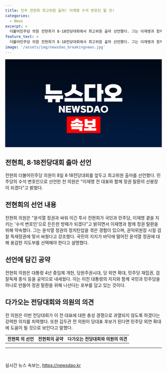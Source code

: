 ```yaml
---
title: 민주 전현희 최고위원 출마! 이재명 수석 변호인 될 것!
categories:
  - News
excerpt: >
  더불어민주당 의원 전현희가 8·18전당대회에서 최고위원 출마 선언했다. 그는 이재명과 함께 정권 탈환 선봉장이 되겠다고 강조하며, 윤석열 정권에 대한 비판을 피력했다. 또한, 대통령 4년 중임제 개헌, 5·18정신 헌법 전문 수록, 검찰독재 종식 등을 공약으로 내세웠다. 전 의원은 김두관 전 의원이 당대표 후보가 된다면 민주당 외연 확대에 기여할 것으로 전망하고 있다.
feature_text: >
  더불어민주당 의원 전현희가 8·18전당대회에서 최고위원 출마 선언했다. 그는 이재명과 함께 정권 탈환 선봉장이 되겠다고 강조하며, 윤석열 정권에 대한 비판을 피력했다. 또한, 대통령 4년 중임제 개헌, 5·18정신 헌법 전문 수록, 검찰독재 종식 등을 공약으로 내세웠다. 전 의원은 김두관 전 의원이 당대표 후보가 된다면 민주당 외연 확대에 기여할 것으로 전망하고 있다.
image: '/assets/img/newsdao_breakingnews.jpg'
---
```


<p><img src="/assets/img/newsdao_breakingnews.jpg" alt="bookingtag 속보" /></p>

<h2>전현희, 8·18전당대회 출마 선언</h2>

<p data-ke-size="size16">전현희 더불어민주당 의원이 8일 8·18전당대회를 앞두고 최고위원 출마를 선언했다. 민주당의 수석 변호인으로 선언한 전 의원은 "이재명 전 대표와 함께 정권 탈환의 선봉장이 되겠다"고 밝혔다.</p>

<h2 data-ke-size="size26">전현희의 선언 내용</h2>

<p data-ke-size="size16">전현희 의원은 "윤석열 정권과 싸워 이긴 투사 전현희가 국민과 민주당, 이재명 곁을 지키는 '수석 변호인'으로 든든한 방패가 되겠다"고 밝히면서 이재명과 함께 정권 탈환을 위해 약속했다. 그는 윤석열 정권의 정치탄압을 겪은 경험이 있으며, 권익위원장 시절 검찰 독재정권에 맞서 싸웠다고 강조했다. 국민의 지지가 바닥에 떨어진 윤석열 정권에 대해 용감한 지도부를 선택해야 한다고 설명했다.</p>

<h2 data-ke-size="size26">선언에 담긴 공약</h2>

<p data-ke-size="size16">전현희 의원은 대통령 4년 중임제 개헌, 당원주권시대, 당 외연 확대, 민주당 재집권, 검찰독재 종식 등을 공약으로 내세웠다. 이는 이전 대통령의 지지와 함께 국민과 민주당을 하나로 만들어 정권 탈환을 위해 나선다는 포부를 담고 있는 것이다.</p>

<h2 data-ke-size="size26">다가오는 전당대회와 의원의 의견</h2>

<p data-ke-size="size16">전 의원은 이번 전당대회가 이 전 대표에 대한 충성 경쟁으로 과열되지 않도록 하겠다는 강력한 의지를 피력했다. 또한 김두관 전 의원이 당대표 후보가 된다면 민주당 외연 확대에 도움이 될 것으로 보인다고 말했다.</p>

<table>
    <tbody>
        <tr>
            <td style="text-align: center; height: 17px;"><b>전현희 의 선언</b></td>
            <td style="text-align: center; height: 17px;"><b>전현희의 공약</b></td>
            <td style="text-align: center; height: 17px;"><b>다가오는 전당대회와 의원의 의견</b></td>
        </tr>
    </tbody>
</table>

<hr>

<p data-ke-size="size16">&nbsp;</p>
실시간 뉴스 속보는, <a href="https://newsdao.kr" rel="dofollow">https://newsdao.kr</a>


